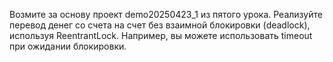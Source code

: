 Возмите за основу проект demo20250423_1 из пятого урока. 
Реализуйте перевод денег со счета на счет без взаимной
блокировки (deadlock), используя ReentrantLock. 
Например, вы можете использовать timeout при ожидании блокировки.